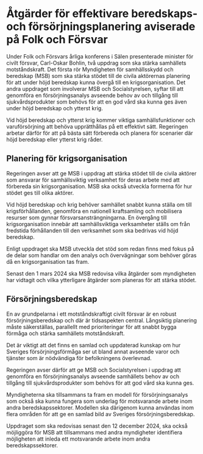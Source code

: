 # Åtgärder för effektivare beredskaps- och försörjningsplanering aviserade på Folk och Försvar

Under Folk och Försvars årliga konferens i Sälen presenterade minister för civilt försvar, Carl-Oskar Bohlin, två uppdrag som ska stärka samhällets motståndskraft. Det första rör Myndigheten för samhällsskydd och beredskap (MSB) som ska stärka stödet till de civila aktörernas planering för att under höjd beredskap kunna övergå till en krigsorganisation. Det andra uppdraget som involverar MSB och Socialstyrelsen, syftar till att genomföra en försörjningsanalys avseende behov av och tillgång till sjukvårdsprodukter som behövs för att en god vård ska kunna ges även under höjd beredskap och ytterst krig.

Vid höjd beredskap och ytterst krig kommer viktiga samhällsfunktioner och varuförsörjning att behöva upprätthållas på ett effektivt sätt. Regeringen arbetar därför för att på bästa sätt förbereda och planera för scenarier där höjd beredskap eller ytterst krig råder.

## Planering för krigsorganisation

Regeringen avser att ge MSB i uppdrag att stärka stödet till de civila aktörer som ansvarar för samhällsviktig verksamhet för deras arbete med att förbereda sin krigsorganisation. MSB ska också utveckla formerna för hur stödet ges till olika aktörer.

Vid höjd beredskap och krig behöver samhället snabbt kunna ställa om till krigsförhållanden, genomföra en nationell kraftsamling och mobilisera resurser som gynnar försvarsansträngningarna. En övergång till krigsorganisation innebär att samhällsviktiga verksamheter ställs om från fredstida förhållanden till den verksamhet som ska bedrivas vid höjd beredskap.

Enligt uppdraget ska MSB utveckla det stöd som redan finns med fokus på de delar som handlar om den analys och övervägningar som behöver göras då en krigsorganisation tas fram.

Senast den 1 mars 2024 ska MSB redovisa vilka åtgärder som myndigheten har vidtagit och vilka ytterligare åtgärder som planeras för att stärka stödet.

## Försörjningsberedskap

En av grundpelarna i ett motståndskraftigt civilt försvar är en robust försörjningsberedskap och där är tidsaspekten central. Långsiktig planering måste säkerställas, parallellt med prioriteringar för att snabbt bygga förmåga och stärka samhällets motståndskraft.

Det är viktigt att det finns en samlad och uppdaterad kunskap om hur Sveriges försörjningsförmåga ser ut bland annat avseende varor och tjänster som är nödvändiga för befolkningens överlevnad.

Regeringen avser därför att ge MSB och Socialstyrelsen i uppdrag att genomföra en försörjningsanalys avseende samhällets behov av och tillgång till sjukvårdsprodukter som behövs för att god vård ska kunna ges.

Myndigheterna ska tillsammans ta fram en modell för försörjningsanalys som också ska kunna fungera som underlag för motsvarande arbete inom andra beredskapssektorer. Modellen ska därigenom kunna användas inom flera områden för att ge en samlad bild av Sveriges försörjningsberedskap.

Uppdraget som ska redovisas senast den 12 december 2024, ska också möjliggöra för MSB att tillsammans med andra myndigheter identifiera möjligheten att inleda ett motsvarande arbete inom andra beredskapssektorer.
